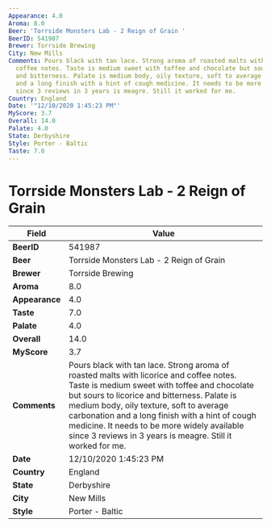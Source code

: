 ```yaml
---
Appearance: 4.0
Aroma: 8.0
Beer: 'Torrside Monsters Lab - 2 Reign of Grain '
BeerID: 541987
Brewer: Torrside Brewing
City: New Mills
Comments: Pours black with tan lace. Strong aroma of roasted malts with licorice and
  coffee notes. Taste is medium sweet with toffee and chocolate but sours to licorice
  and bitterness. Palate is medium body, oily texture, soft to average carbonation
  and a long finish with a hint of cough medicine. It needs to be more widely available
  since 3 reviews in 3 years is meagre. Still it worked for me.
Country: England
Date: '"12/10/2020 1:45:23 PM"'
MyScore: 3.7
Overall: 14.0
Palate: 4.0
State: Derbyshire
Style: Porter - Baltic
Taste: 7.0
---
```


# Torrside Monsters Lab - 2 Reign of Grain 

| Field         | Value |
|---------------|-------|
| **BeerID** | 541987 |
| **Beer** | Torrside Monsters Lab - 2 Reign of Grain  |
| **Brewer** | Torrside Brewing |
| **Aroma** | 8.0 |
| **Appearance** | 4.0 |
| **Taste** | 7.0 |
| **Palate** | 4.0 |
| **Overall** | 14.0 |
| **MyScore** | 3.7 |
| **Comments** | Pours black with tan lace. Strong aroma of roasted malts with licorice and coffee notes. Taste is medium sweet with toffee and chocolate but sours to licorice and bitterness. Palate is medium body, oily texture, soft to average carbonation and a long finish with a hint of cough medicine. It needs to be more widely available since 3 reviews in 3 years is meagre. Still it worked for me. |
| **Date** | 12/10/2020 1:45:23 PM |
| **Country** | England |
| **State** | Derbyshire |
| **City** | New Mills |
| **Style** | Porter - Baltic |
